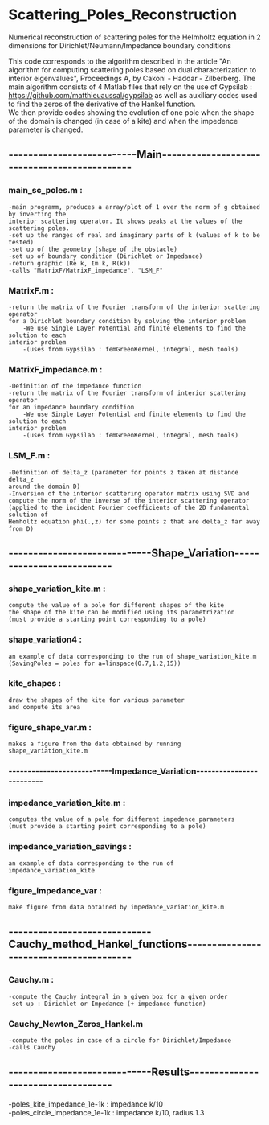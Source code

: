 # Scattering_Poles_Reconstruction
Numerical reconstruction of scattering poles for the Helmholtz equation in 2 dimensions for Dirichlet/Neumann/Impedance boundary conditions

This code corresponds to the algorithm described in the article "An algorithm for computing scattering poles based on dual characterization to interior eigenvalues", Proceedings A, by Cakoni - Haddar - Zilberberg. 
The main algorithm consists of 4 Matlab files that rely on the use of Gypsilab : https://github.com/matthieuaussal/gypsilab
as well as auxiliary codes used to find the zeros of the derivative of the Hankel function.  
We then provide codes showing the evolution of one pole when the shape of the domain is changed (in case of a kite) and when the impedence parameter is changed. 

## --------------------------Main---------------------------------------------   
### main_sc_poles.m :   
	-main programm, produces a array/plot of 1 over the norm of g obtained by inverting the  
 	interior scattering operator. It shows peaks at the values of the scattering poles.  
	-set up the ranges of real and imaginary parts of k (values of k to be tested)  
	-set up of the geometry (shape of the obstacle)  
	-set up of boundary condition (Dirichlet or Impedance)  
	-return graphic (Re k, Im k, R(k))  
	-calls "MatrixF/MatrixF_impedance", "LSM_F"  
  
### MatrixF.m :  
	-return the matrix of the Fourier transform of the interior scattering operator  
 	for a Dirichlet boundary condition by solving the interior problem   
        -We use Single Layer Potential and finite elements to find the solution to each   
	interior problem   
        -(uses from Gypsilab : femGreenKernel, integral, mesh tools)  
  
### MatrixF_impedance.m :  
	-Definition of the impedance function  
	-return the matrix of the Fourier transform of interior scattering operator   
 	for an impedance boundary condition   
        -We use Single Layer Potential and finite elements to find the solution to each   
	interior problem   
        -(uses from Gypsilab : femGreenKernel, integral, mesh tools)  
  
### LSM_F.m :  
	-Definition of delta_z (parameter for points z taken at distance delta_z   
 	around the domain D)  
	-Inversion of the interior scattering operator matrix using SVD and   
 	compute the norm of the inverse of the interior scattering operator
	(applied to the incident Fourier coefficients of the 2D fundamental solution of   
 	Hemholtz equation phi(.,z) for some points z that are delta_z far away from D)

## -----------------------------Shape_Variation--------------------------  
### shape_variation_kite.m :   
	compute the value of a pole for different shapes of the kite
 	the shape of the kite can be modified using its parametrization  
	(must provide a starting point corresponding to a pole)  
   
### shape_variation4 :   
	an example of data corresponding to the run of shape_variation_kite.m
  	(SavingPoles = poles for a=linspace(0.7,1.2,15))  
  
### kite_shapes :   
	draw the shapes of the kite for various parameter  
	and compute its area  
   
### figure_shape_var.m :  
	makes a figure from the data obtained by running shape_variation_kite.m  
   
### ---------------------------Impedance_Variation-------------------------  
### impedance_variation_kite.m :  
	computes the value of a pole for different impedence parameters  
	(must provide a starting point corresponding to a pole)  
### impedance_variation_savings :  
	an example of data corresponding to the run of impedance_variation_kite  
### figure_impedance_var :  
	make figure from data obtained by impedance_variation_kite.m 
  
## -----------------------------Cauchy_method_Hankel_functions----------------------------------------    
### Cauchy.m :   
	-compute the Cauchy integral in a given box for a given order  
	-set up : Dirichlet or Impedance (+ impedance function)  
### Cauchy_Newton_Zeros_Hankel.m    
	-compute the poles in case of a circle for Dirichlet/Impedance  
	-calls Cauchy  
## -----------------------------Results-----------------------------------   
-poles_kite_impedance_1e-1k : impedance k/10  
-poles_circle_impedance_1e-1k : impedance k/10, radius 1.3  

